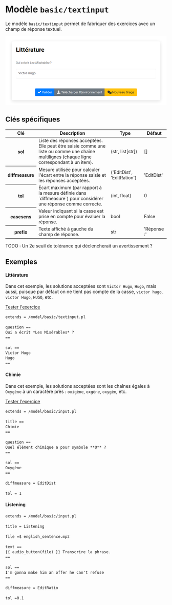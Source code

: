 # Modèle `basic/textinput`

Le modèle `basic/textinput` permet de fabriquer des exercices avec un champ de réponse textuel.

[![](input1.png)](https://pl.u-pem.fr/filebrowser/demo/33986/)

## Clés spécifiques

<table class="table">
<thead>
<tr>
<th scope="col">Clé</th>
<th scope="col">Description</th>
<th scope="col">Type</th>
<th scope="col">Défaut</th>
</tr>
</thead>
<tbody>

<tr>
<th scope="row"> sol </th>
<td> Liste des réponses acceptées. Elle peut être saisie comme une liste ou comme une chaîne multilignes (chaque ligne correspondant à un item). </td>
<td> (str, list[str]) </td>
<td> [] </td>
</tr>

<tr>
<th scope="row"> diffmeasure </th>
<td> Mesure utilisée pour calculer l&#39;écart entre la réponse saisie et les réponses acceptées. </td>
<td> (&#39;EditDist&#39;, &#39;EditRation&#39;) </td>
<td> &#39;EditDist&#39; </td>
</tr>
   
<tr>
<th scope="row"> tol </th>
<td> Ecart maximum (par rapport à la mesure définie dans `diffmeasure`) pour considérer une réponse comme correcte. </td>
<td> (int, float) </td>
<td> 0 </td>
</tr>
   
<tr>
<th scope="row"> casesens </th>
<td> Valeur indiquant si la casse est prise en compte pour évaluer la réponse. </td>
<td> bool </td>
<td> False </td>
</tr>

<tr>
<th scope="row"> prefix </th>
<td> Texte affiché à gauche du champ de réponse. </td>
<td> str </td>
<td> &#39;Réponse :&#39; </td>
</tr>

</tbody>
</table>

TODO : Un 2e seuil de tolérance qui déclencherait un avertissement ?

## Exemples

#### Littérature

Dans cet exemple, les solutions acceptées sont `Victor Hugo`, `Hugo`, mais aussi, puisque par défaut on ne tient pas compte de la casse, `victor hugo`, `victor Hugo`, `HUGO`, etc.

[Tester l'exercice](https://pl.u-pem.fr/filebrowser/demo/33986/)

~~~
extends = /model/basic/textinput.pl

question ==
Qui a écrit *Les Misérables* ?
==

sol ==
Victor Hugo
Hugo
==
~~~

#### Chimie

Dans cet exemple, les solutions acceptées sont les chaînes égales à `Oxygène` à un caractère près : `oxigène`, `oxgène`, `oxygèn`, etc.

[Tester l'exercice](https://pl.u-pem.fr/filebrowser/demo/34253/)

~~~
extends = /model/basic/input.pl

title ==
Chimie
==

question ==
Quel élément chimique a pour symbole **O** ?
==

sol ==
Oxygène
==

diffmeasure = EditDist

tol = 1
~~~

#### Listening

~~~
extends = /model/basic/input.pl

title = Listening

file =$ english_sentence.mp3

text ==
{{ audio_button(file) }} Transcrire la phrase.
==

sol ==
I'm gonna make him an offer he can't refuse
==

diffmeasure = EditRatio

tol =0.1
~~~
